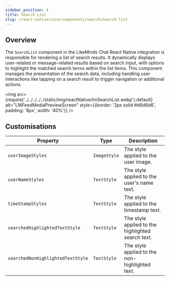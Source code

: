 ```yaml
---
sidebar_position: 4
title: Search List
slug: /react-native/core/components/search/search-list
---
```


## Overview

The `SearchList` component in the LikeMinds Chat React Native integration is responsible for rendering a list of search results. It dynamically displays user-related or message-related results based on search input, with options to highlight the matched search terms within the list items. This component manages the presentation of the search data, including handling user interactions like tapping on a search result to trigger navigation or additional actions.

<img
src={require('../../../../../static/img/reactNative/lmSearchList.webp').default}
alt="LMFeedMediaPreviewScreen"
style={{border: '2px solid #d6d6d6', padding: '8px', width: '40%'}}
/>

## Customisations

| Property                          | Type         | Description                                       |
| --------------------------------- | ------------ | ------------------------------------------------- |
| `userImageStyles`                 | `ImageStyle` | The style applied to the user image.              |
| `userNameStyles`                  | `TextStyle`  | The style applied to the user's name text.        |
| `timeStampStyles`                 | `TextStyle`  | The style applied to the timestamp text.          |
| `searchedHighlightedTextStyle`    | `TextStyle`  | The style applied to the highlighted search text. |
| `searchedNonHighlightedTextStyle` | `TextStyle`  | The style applied to the non-highlighted text.    |
